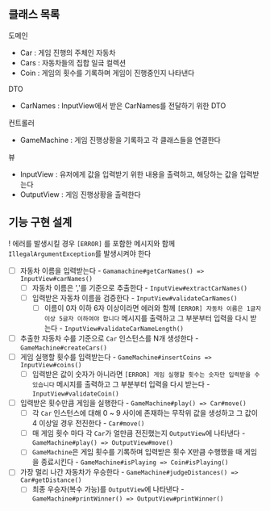 ## 클래스 목록
도메인
- Car : 게임 진행의 주체인 자동차
- Cars : 자동차들의 집합 일긐 컬렉션
- Coin : 게임의 횟수를 기록하며 게임이 진행중인지 나타낸다

DTO
- CarNames : InputView에서 받은 CarNames를 전달하기 위한 DTO

컨트롤러
- GameMachine : 게임 진행상황을 기록하고 각 클래스들을 연결한다

뷰
- InputView : 유저에게 값을 입력받기 위한 내용을 출력하고, 해당하는 값을 입력받는다
- OutputView : 게임 진행상황을 출력한다

## 기능 구현 설계
! 에러를 발생시킬 경우 `[ERROR]` 를 포함한 메시지와 함께 `IllegalArgumentException`를 발생시켜야 한다

- [ ] 자동차 이름을 입력받는다 - `Gamamachine#getCarNames() => InputView#carNames()`
  - [ ] 자동차 이름은 ','를 기준으로 추출한다 - `InputView#extractCarNames()`
  - [ ] 입력받은 자동차 이름을 검증한다 - `InputView#validateCarNames()`
    - [ ] 이름이 0자 이하 6자 이상이라면 에러와 함께 `[ERROR] 자동차 이름은 1글자 이상 5글자 이하여야 합니다` 메시지를 출력하고 그 부분부터 입력을 다시 받는다 - `InputView#validateCarNameLength()`
- [ ] 추출한 자동차 수를 기준으로 `Car` 인스턴스를 N개 생성한다 - `GameMachine#createCars()`
- [ ] 게임 실행할 횟수를 입력받는다 - `GameMachine#insertCoins => InputView#coins()`
    - [ ] 입력받은 값이 숫자가 아니라면 `[ERROR] 게임 실행할 횟수는 숫자만 입력받을 수 있습니다` 메시지를 출력하고 그 부분부터 입력을 다시 받는다 - `InputView#validateCoin()`
- [ ] 입력받은 횟수만큼 게임을 실행한다 - `GameMachine#play() => Car#move()`
  - [ ] 각 `Car` 인스턴스에 대해 0 ~ 9 사이에 존재하는 무작위 값을 생성하고 그 값이 4 이상일 경우 전진한다 - `Car#move()`
  - [ ] 매 게임 횟수 마다 각 `Car`가 얼만큼 전진했는지 `OutputView`에 나타낸다 - `GameMachine#play() => OutputView#move()`
  - [ ] `GameMachine`은 게임 횟수를 기록하며 입력받은 횟수 X만큼 수행했을 때 게임을 종료시킨다 - `GameMachine#isPlaying => Coin#isPlaying()`
- [ ] 가장 멀리 나간 자동차가 우승한다 - `GameMachine#judgeDistances() => Car#getDistance()`
  - [ ] 최종 우승자(복수 가능)를 `OutputView`에 나타낸다 - `GameMachine#printWinner() => OutputView#printWinner()`
